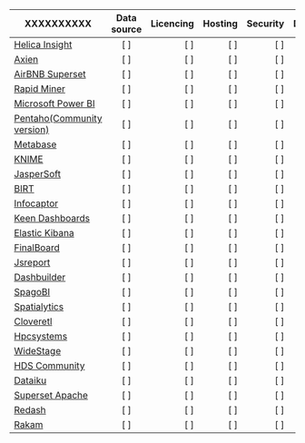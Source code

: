 |  XXXXXXXXXX | Data source | Licencing | Hosting | Security | Deployment | User Customization | Data Manipulation | Verdict|
| ------------- |:-------------:| -----:|-----:|-----:|-----:|-----:|-----:|-----:|
|[Helica Insight](https://helicalinsight.github.io/helicalinsight/#/) | [ ]|[ ] | [ ] |[ ]|[ ] |[ ] |[ ] |[ ] |
|[Axien](http://www.platform.abixen.com/)| [ ] |[ ] | [ ] |[ ]|[ ] |[ ] |[ ] |[ ] |
|[AirBNB Superset](http://airbnb.io/projects/superset/)| [ ] |[ ] | [ ] |[ ]|[ ] |[ ] |[ ] |[ ] |
|[Rapid Miner](https://rapidminer.com/) | [ ] |[ ] | [ ] |[ ]|[ ] |[ ] |[ ] |[ ] |
|[Microsoft Power BI](https://powerbi.microsoft.com/en-us/) | [ ] |[ ] | [ ] |[ ]|[ ] |[ ] |[ ] |[ ] |
|[Pentaho(Community version)](http://www.pentaho.com/) | [ ] |[ ] | [ ] |[ ]|[ ] |[ ] |[ ] |[ ] |
|[Metabase](https://www.metabase.com/) | [ ] |[ ] | [ ] |[ ]|[ ] |[ ] |[ ] |[ ] |
|[KNIME](https://www.knime.com/) | [ ] |[ ] | [ ] |[ ]|[ ] |[ ] |[ ] |[ ] |
|[JasperSoft](http://community.jaspersoft.com/)| [ ] |[ ] | [ ] |[ ]|[ ] |[ ] |[ ] |[ ] |
|[BIRT](http://www.eclipse.org/birt/) | [ ] |[ ] | [ ] |[ ]|[ ] |[ ] |[ ] |[ ] |
|[Infocaptor](https://my.infocaptor.com/)| [ ] |[ ] | [ ] |[ ]|[ ] |[ ] |[ ] |[ ] |
|[Keen Dashboards](https://keen.github.io/dashboards/)| [ ] |[ ] | [ ] |[ ]|[ ] |[ ] |[ ] |[ ] |
|[Elastic Kibana](https://www.elastic.co/)| [ ] |[ ] | [ ] |[ ]|[ ] |[ ] |[ ] |[ ] |
|[FinalBoard](http://finalboard.com/demo/#/)| [ ] |[ ] | [ ] |[ ]|[ ] |[ ] |[ ] |[ ] |
|[Jsreport](https://jsreport.net/)| [ ] |[ ] | [ ] |[ ]|[ ] |[ ] |[ ] |[ ] |
|[Dashbuilder](http://dashbuilder.org/)| [ ] |[ ] | [ ] |[ ]|[ ] |[ ] |[ ] |[ ] |
|[SpagoBI](http://www.spagobi.org/)| [ ] |[ ] | [ ] |[ ]|[ ] |[ ] |[ ] |[ ] |
|[Spatialytics](http://www.spatialytics.org/projects/geokettle/)| [ ] |[ ] | [ ] |[ ]|[ ] |[ ] |[ ] |[ ] |
|[Cloveretl](http://www.cloveretl.com/products/open-source)| [ ] |[ ] | [ ] |[ ]|[ ] |[ ] |[ ] |[ ] |
|[Hpcsystems](https://hpccsystems.com/)| [ ] |[ ] | [ ] |[ ]|[ ] |[ ] |[ ] |[ ] |
|[WideStage](http://widestage.com/en)| [ ] |[ ] | [ ] |[ ]|[ ] |[ ] |[ ] |[ ] |
|[HDS Community](https://community.hds.com/community/products-and-solutions/pentaho/?utm_source=PredictiveAnalyticsToday&utm_medium=Review&utm_campaign=PAT)| [ ] |[ ] | [ ] |[ ]|[ ] |[ ] |[ ] |[ ] |
|[Dataiku](https://www.dataiku.com/dss/editions/)| [ ] |[ ] | [ ] |[ ]|[ ] |[ ] |[ ] |[ ] |
|[Superset Apache](http://superset.apache.org/)| [ ] |[ ] | [ ] |[ ]|[ ] |[ ] |[ ] |[ ] |
|[Redash](https://redash.io/)| [ ] |[ ] | [ ] |[ ]|[ ] |[ ] |[ ] |[ ] |
|[Rakam](https://rakam.io/)| [ ] |[ ] | [ ] |[ ]|[ ] |[ ] |[ ] |[ ] |

